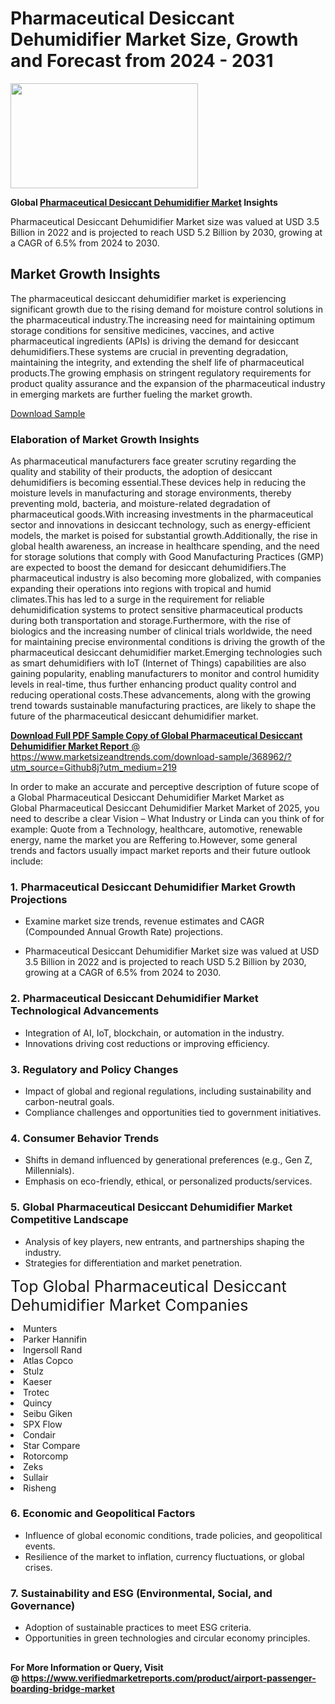 <H1>Pharmaceutical Desiccant Dehumidifier Market Size, Growth and Forecast from 2024 - 2031</H1><img class="aligncenter size-medium wp-image-584254" src="https://thirdeyenews.in/wp-content/uploads/2024/09/Global-Market-Research-300x168.jpeg" alt="" width="300" height="168" /><p><strong>Global&nbsp;<a href="https://www.marketsizeandtrends.com/download-sample/368962/?utm_source=Github8j?utm_medium=219">Pharmaceutical Desiccant Dehumidifier Market</a> Insights</strong></p><p>Pharmaceutical Desiccant Dehumidifier Market size was valued at USD 3.5 Billion in 2022 and is projected to reach USD 5.2 Billion by 2030, growing at a CAGR of 6.5% from 2024 to 2030.</p><p><h2>Market Growth Insights</h2> <p>The pharmaceutical desiccant dehumidifier market is experiencing significant growth due to the rising demand for moisture control solutions in the pharmaceutical industry.The increasing need for maintaining optimum storage conditions for sensitive medicines, vaccines, and active pharmaceutical ingredients (APIs) is driving the demand for desiccant dehumidifiers.These systems are crucial in preventing degradation, maintaining the integrity, and extending the shelf life of pharmaceutical products.The growing emphasis on stringent regulatory requirements for product quality assurance and the expansion of the pharmaceutical industry in emerging markets are further fueling the market growth.</p> <p><a href="#">Download Sample</a></p> <h3>Elaboration of Market Growth Insights</h3> <p>As pharmaceutical manufacturers face greater scrutiny regarding the quality and stability of their products, the adoption of desiccant dehumidifiers is becoming essential.These devices help in reducing the moisture levels in manufacturing and storage environments, thereby preventing mold, bacteria, and moisture-related degradation of pharmaceutical goods.With increasing investments in the pharmaceutical sector and innovations in desiccant technology, such as energy-efficient models, the market is poised for substantial growth.Additionally, the rise in global health awareness, an increase in healthcare spending, and the need for storage solutions that comply with Good Manufacturing Practices (GMP) are expected to boost the demand for desiccant dehumidifiers.The pharmaceutical industry is also becoming more globalized, with companies expanding their operations into regions with tropical and humid climates.This has led to a surge in the requirement for reliable dehumidification systems to protect sensitive pharmaceutical products during both transportation and storage.Furthermore, with the rise of biologics and the increasing number of clinical trials worldwide, the need for maintaining precise environmental conditions is driving the growth of the pharmaceutical desiccant dehumidifier market.Emerging technologies such as smart dehumidifiers with IoT (Internet of Things) capabilities are also gaining popularity, enabling manufacturers to monitor and control humidity levels in real-time, thus further enhancing product quality control and reducing operational costs.These advancements, along with the growing trend towards sustainable manufacturing practices, are likely to shape the future of the pharmaceutical desiccant dehumidifier market.<p><a href="#"></p><p><span class=""><strong>Download Full PDF Sample Copy of Global Pharmaceutical Desiccant Dehumidifier Market Report</strong> @ <a href="https://www.marketsizeandtrends.com/download-sample/368962/?utm_source=Github8j?utm_medium=219" target="_blank">https://www.marketsizeandtrends.com/download-sample/368962/?utm_source=Github8j?utm_medium=219</a></span></p><p>In order to make an accurate and perceptive description of future scope of a Global&nbsp;Pharmaceutical Desiccant Dehumidifier Market Market as Global&nbsp;Pharmaceutical Desiccant Dehumidifier Market Market of 2025, you need to describe a clear Vision &ndash; What Industry or Linda can you think of for example: Quote from a Technology, healthcare, automotive, renewable energy, name the market you are Reffering to.However, some general trends and factors usually impact market reports and their future outlook include:</p><h3>1.&nbsp;<strong>Pharmaceutical Desiccant Dehumidifier Market Growth Projections</strong></h3><ul><li>Examine market size trends, revenue estimates and CAGR (Compounded Annual Growth Rate) projections.</li><li><p>Pharmaceutical Desiccant Dehumidifier Market size was valued at USD 3.5 Billion in 2022 and is projected to reach USD 5.2 Billion by 2030, growing at a CAGR of 6.5% from 2024 to 2030.</p></li></ul><h3>2.&nbsp;<strong>Pharmaceutical Desiccant Dehumidifier Market Technological Advancements</strong></h3><ul><li>Integration of AI, IoT, blockchain, or automation in the industry.</li><li>Innovations driving cost reductions or improving efficiency.</li></ul><h3>3.&nbsp;<strong>Regulatory and Policy Changes</strong></h3><ul><li>Impact of global and regional regulations, including sustainability and carbon-neutral goals.</li><li>Compliance challenges and opportunities tied to government initiatives.</li></ul><h3>4.&nbsp;<strong>Consumer Behavior Trends</strong></h3><ul><li>Shifts in demand influenced by generational preferences (e.g., Gen Z, Millennials).</li><li>Emphasis on eco-friendly, ethical, or personalized products/services.</li></ul><h3>5.&nbsp;<strong>Global Pharmaceutical Desiccant Dehumidifier Market Competitive Landscape</strong></h3><ul><li>Analysis of key players, new entrants, and partnerships shaping the industry.</li><li>Strategies for differentiation and market penetration.</li></ul><p data-pm-slice="1 1 []"><span style="color: inherit; font-family: inherit; font-size: 25px;">Top Global Pharmaceutical Desiccant Dehumidifier Market Companies</span></p><div class="" data-test-id=""><p><li>Munters</li><li> Parker Hannifin</li><li> Ingersoll Rand</li><li> Atlas Copco</li><li> Stulz</li><li> Kaeser</li><li> Trotec</li><li> Quincy</li><li> Seibu Giken</li><li> SPX Flow</li><li> Condair</li><li> Star Compare</li><li> Rotorcomp</li><li> Zeks</li><li> Sullair</li><li> Risheng</li></p></div><h3>6.&nbsp;<strong>Economic and Geopolitical Factors</strong></h3><ul><li>Influence of global economic conditions, trade policies, and geopolitical events.</li><li>Resilience of the market to inflation, currency fluctuations, or global crises.</li></ul><h3>7.&nbsp;<strong>Sustainability and ESG (Environmental, Social, and Governance)</strong></h3><ul><li>Adoption of sustainable practices to meet ESG criteria.</li><li>Opportunities in green technologies and circular economy principles.</li></ul><h2><strong style="font-size: 14px;">For More Information or Query, Visit @&nbsp;</strong><a style="background-color: #ffffff; font-size: 14px;" href="https://www.marketsizeandtrends.com/report/pharmaceutical-desiccant-dehumidifier-market/" target="_blank">https://www.verifiedmarketreports.com/product/airport-passenger-boarding-bridge-market</a></h2>